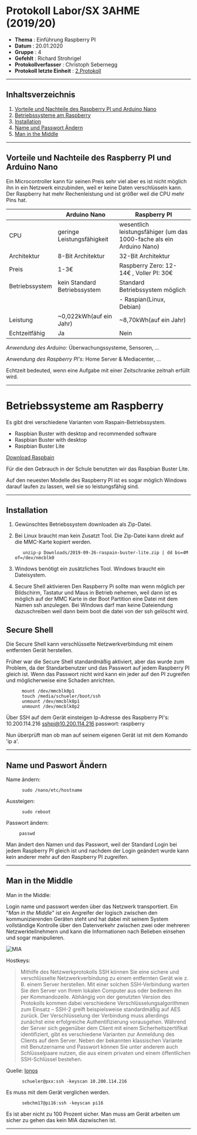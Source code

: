 # Protokoll Labor/SX 3AHME (2019/20)

* **Thema** : Einführung Raspberry PI
* **Datum** : 20.01.2020
* **Gruppe** : 4
* **Gefehlt** : Richard Strohrigel
* **Protokollverfasser** : Christoph Sebernegg
* **Protokoll letzte Einheit** : [2.Protokoll](https://github.com/HTLMechatronics/m17-3ahme-la1-sx/blob/sebchm17/sebchm17/protokolle/protokoll_2019-10-14_sebchm17.md)
--------------------------------------------------------------------------------------------------------------------------------
## Inhaltsverzeichnis
1.  [Vorteile und Nachteile des Raspberry PI und Arduino Nano](#vorteile-und-nachteile-des-raspberry-pi-und-arduino-nano)
1.  [Betriebssysteme am Raspberry](#Betriebssysteme-am-raspberry)
1.  [Installation](#installation)
1.  [Name und Passwort Ändern](#name-und-passwort-ändern)
1.  [Man in the Middle](#man-in-the-middle)

--------------------------------------------------------------------------------------------------------------------------------
## Vorteile und Nachteile des Raspberry PI und Arduino Nano
Ein Microcontroller kann für seinen Preis sehr viel aber es ist nicht möglich ihn in ein Netzwerk einzubinden, weil er keine Daten verschlüsseln kann.
Der Raspberry hat mehr Rechenleistung und ist größer weil die CPU mehr Pins hat.


|     | Arduino Nano | Raspberry PI | 
|-----|--------------|--------------|
| CPU |geringe Leistungsfähigkeit| wesentlich leistungsfähiger (um das 1000-fache als ein Arduino Nano)|
|Architektur|8-Bit Architektur|32-Bit Architektur|
|Preis| 1-3€ |  Raspberry Zero: 12-14€  , Voller PI: 30€|
|Betriebssystem| kein Standard Betriebssystem| Standard Betriebssystem möglich|
| | |- Raspian(Linux, Debian)|
|Leistung|~0,022kWh(auf ein Jahr)|~8,70kWh(auf ein Jahr)|
|Echtzeitfähig|Ja|Nein|


*Anwendung des Arduino:*
Überwachungssysteme, Sensoren, ...

*Anwendung des Raspberry PI's:*
Home Server & Mediacenter, ...

Echtzeit bedeuted, wenn eine Aufgabe mit einer Zeitschranke zeitnah erfüllt wird.

--------------------------------------------------------------------------------------------------------------------------------------------

# Betriebssysteme am Raspberry

Es gibt drei verschiedene Varianten vom Raspain-Betriebssystem.

* Raspbian Buster with desktop and recommended software
* Raspbian Buster with desktop
* Raspbian Buster Lite

[Download Raspbain](https://www.raspberrypi.org/downloads/raspbian/)

Für die den Gebrauch in der Schule benutzten wir das Raspbian Buster Lite.

Auf den neuesten Modelle des Raspberry PI ist es sogar möglich Windows darauf laufen zu lassen, weil sie so leistungsfähig sind.

--------------------------------------------------------------------------------------------------------------------------------------------

## Installation

1. Gewünschtes Betriebssystem downloaden als Zip-Datei.
2. Bei Linux braucht man kein Zusatzt Tool. Die Zip-Datei kann direkt auf die MMC-Karte kopiert werden.

          unzip-p Downloads/2019-09-26-raspain-buster-lite.zip | dd bs=4M of=/dev/nmcblk0

3. Windows benötigt ein zusätzliches Tool. Windows braucht ein Dateisystem.

4. Secure Shell aktivieren
   Den Raspberry Pi sollte man wenn möglich per Bildschirm, Tastatur und Maus in Betrieb nehemen, weil dann ist es möglich auf der MMC Karte                                                  in der Boot Partition eine Datei mit dem Namen ssh anzulegen. Bei Windows darf man keine Dateiendung dazuschreiben weil dann beim boot die datei von der ssh gelöscht wird.
   



## Secure Shell 

Die Secure Shell kann verschlüsselte Netzwerkverbindung mit einem entfernten Gerät herstellen.


Früher war die Secure Shell standardmäßig aktiviert, aber das wurde zum Problem, da der Standarbenutzer und das Passwort auf jedem Raspberry PI gleich ist. Wenn das Passwort nicht wird kann ein jeder auf den PI zugreifen und möglicherweise eine Schaden anrichten.

          mount /dev/mmcblk0p1
          touch /media/schueler/boot/ssh
          unmount /dev/mmcblk0p1
          unmount /dev/mmcblk0p2
 
 Über SSH auf dem Gerät einsteigen
 Ip-Adresse des Raspberry PI's: 10.200.114.216
          sshpi@10.200.114.216
          passwort: raspberry

Nun überprüft man ob man auf seinem eigenen Gerät ist mit dem Komando 'ip a'.

--------------------------------------------------------------------------------------------------------------------------------------------

## Name und Paswort Ändern

Name ändern:

          sudo /nano/etc/hostname

Aussteigen:

          sudo reboot

Passwort ändern:
         
         passwd
         
Man ändert den Namen und das Passwort, weil der Standard Login bei jedem Raspberry PI gleich ist und nachdem der Login geändert wurde kann kein anderer mehr auf den Raspberry PI zugreifen.

--------------------------------------------------------------------------------------------------------------------------------------------

## Man in the Middle

Man in the Middle: 

Login name und passwort werden über das Netzwerk transportiert. Ein "*Man in the Middle*" ist ein Angreifer der logisch zwischen den kommunizierenden Geräten steht und hat dabei mit seinem System vollständige Kontrolle über den Datenverkehr zwischen zwei oder mehreren Netzwerkteilnehmern und kann die Informationen nach Belieben einsehen und sogar manipulieren.

![MIA](http://wiki.cas.mcmaster.ca/images/3/38/Man_in_the_Middle.jpg)

Hostkeys:
>Mithilfe des Netzwerkprotokolls SSH können Sie eine sichere und verschlüsselte Netzwerkverbindung zu einem entfernten Gerät wie z. B. einem Server herstellen. Mit einer solchen SSH-Verbindung warten Sie den Server von Ihrem lokalen Computer aus oder bedienen ihn per Kommandozeile. Abhängig von der genutzten Version des Protokolls kommen dabei verschiedene Verschlüsselungsalgorithmen zum Einsatz – SSH-2 greift beispielsweise standardmäßig auf AES zurück. Der Verschlüsselung der Verbindung muss allerdings zunächst eine erfolgreiche Authentifizierung vorausgehen. Während der Server sich gegenüber dem Client mit einem Sicherheitszertifikat identifiziert, gibt es verschiedene Varianten zur Anmeldung des Clients auf dem Server. Neben der bekannten klassischen Variante mit Benutzername und Passwort können Sie unter anderem auch Schlüsselpaare nutzen, die aus einem privaten und einem öffentlichen SSH-Schlüssel bestehen.

Quelle: [Ionos](https://www.ionos.de/digitalguide/server/sicherheit/ssh-keys-fuer-ihre-netzwerkverbindung-nutzen/)


          schueler@pxx:ssh -keyscan 10.200.114.216

Es muss mit dem Gerät verglichen werden.

          sebchm17@pi16:ssh -keyscan pi16

Es ist aber nicht zu 100 Prozent sicher. Man muss am Gerät arbeiten um sicher zu gehen das kein MIA dazwischen ist.

--------------------------------------------------------------------------------------------------------------------------------------------

